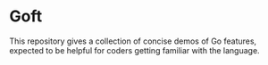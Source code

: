 # Goft
This repository gives a collection of concise demos of Go features, expected to be helpful for coders getting familiar with the language.
